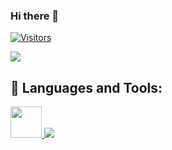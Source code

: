 ### Hi there 👋

<!--**Mayandev/Mayandev** is a ✨ _special_ ✨ repository because its `README.md` (this file) appears on your GitHub profile.

Here are some ideas to get you started:

- 🔭 I’m currently working on ...
- 🌱 I’m currently learning ...
- 👯 I’m looking to collaborate on ...
- 🤔 I’m looking for help with ...
- 💬 Ask me about ...
- 📫 How to reach me: ...
- 😄 Pronouns: ...
- ⚡ Fun fact: ...
-->
[![Visitors](https://api.visitorbadge.io/api/visitors?path=https%3A%2F%2Fgithub.com%2Flimitcool&labelColor=%23697689&countColor=%232ccce4)](https://visitorbadge.io/status?path=https%3A%2F%2Fgithub.com%2Flimitcool)

![](https://github-readme-stats.vercel.app/api?username=limitcool&theme=dark)

## 🚀 Languages and Tools:

<p align="left"> 
    <a href="https://www.rust-lang.org/" target="_blank"> <img src="https://www.rust-lang.org/static/images/rust-logo-blk.svg" height="50" width="50" /> </a>
    <!-- <a href="https://reactjs.org/" target="_blank"> <img src="https://images.sftcdn.net/images/t_app-logo-xl,f_auto/p/ef4acbd0-9ab2-4f0e-886c-9bddbc162dcc/2475860112/visual-studio-code-download%20(1).png" height="50" width="50" /> </a>
    <a href="https://developer.mozilla.org/en-US/docs/Web/JavaScript" target="_blank"> <img src="https://img.icons8.com/color/48/000000/javascript.png"/> </a> 
    <a href="https://www.w3.org/html/" target="_blank"> <img src="https://img.icons8.com/color/48/000000/html-5.png"/> </a> 
    <a href="https://www.w3.org/html/" target="_blank"> <img src="https://img.icons8.com/color/48/000000/css3.png"/> </a> -->
    <a href="https://www.python.org" target="_blank"> <img src="https://img.icons8.com/color/48/000000/python.png"/> </a> 
    <!-- <a style="padding-right:8px;" href="https://nodejs.org" target="_blank"> <img src="https://img.icons8.com/color/48/000000/nodejs.png"/> </a>  -->
    <!-- <a href="https://firebase.google.com/" target="_blank"> <img src="https://img.icons8.com/color/48/000000/firebase.png"/> </a>  -->
</p>
